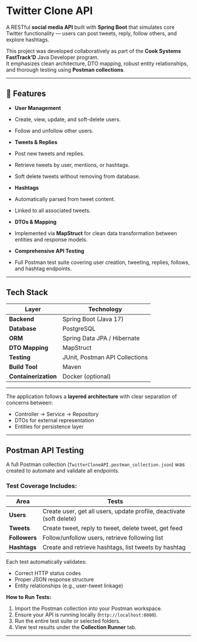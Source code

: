 #  Twitter Clone API

A RESTful **social media API** built with **Spring Boot** that simulates core Twitter functionality — users can post tweets, reply, follow others, and explore hashtags.  

This project was developed collaboratively as part of the **Cook Systems FastTrack’D** Java Developer program.  
It emphasizes clean architecture, DTO mapping, robust entity relationships, and thorough testing using **Postman collections**.

---

## 🚀 Features

-  **User Management**  
  - Create, view, update, and soft-delete users.  
  - Follow and unfollow other users.  

-  **Tweets & Replies**  
  - Post new tweets and replies.  
  - Retrieve tweets by user, mentions, or hashtags.  
  - Soft delete tweets without removing from database.  

-  **Hashtags**  
  - Automatically parsed from tweet content.  
  - Linked to all associated tweets.  

-  **DTOs & Mapping**  
  - Implemented via **MapStruct** for clean data transformation between entities and response models.  

-  **Comprehensive API Testing**  
  - Full Postman test suite covering user creation, tweeting, replies, follows, and hashtag endpoints.  

---

##  Tech Stack

| Layer | Technology |
|-------|-------------|
| **Backend** | Spring Boot (Java 17) |
| **Database** | PostgreSQL |
| **ORM** | Spring Data JPA / Hibernate |
| **DTO Mapping** | MapStruct |
| **Testing** | JUnit, Postman API Collections |
| **Build Tool** | Maven |
| **Containerization** | Docker (optional) |

---

The application follows a **layered architecture** with clear separation of concerns between:
- Controller → Service → Repository  
- DTOs for external representation  
- Entities for persistence layer  

---

##  Postman API Testing

A full Postman collection (`TwitterCloneAPI.postman_collection.json`) was created to automate and validate all endpoints.

###  Test Coverage Includes:
| Area | Tests |
|------|-------|
| **Users** | Create user, get all users, update profile, deactivate (soft delete) |
| **Tweets** | Create tweet, reply to tweet, delete tweet, get feed |
| **Followers** | Follow/unfollow users, retrieve following list |
| **Hashtags** | Create and retrieve hashtags, list tweets by hashtag |

Each test automatically validates:
- Correct HTTP status codes  
- Proper JSON response structure  
- Entity relationships (e.g., user-tweet linkage)  

**How to Run Tests:**
1. Import the Postman collection into your Postman workspace.  
2. Ensure your API is running locally (`http://localhost:8080`).  
3. Run the entire test suite or selected folders.  
4. View test results under the **Collection Runner** tab.

---


